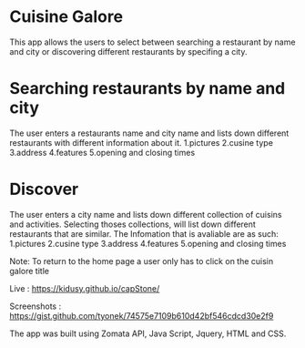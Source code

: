 # Cuisine Galore

This app allows the users to select between searching a restaurant by name and city or discovering different restaurants by specifing a city. 

# Searching restaurants by name and city
The user enters a restaurants name and city name and lists down different restaurants with different information about it.
  1.pictures
  2.cusine type
  3.address
  4.features
  5.opening and closing times
# Discover
The user enters a city name and lists down different collection of cuisins and activities. 
Selecting thoses collections, will list down different restaurants that are similar.
The Infomation that is avaliable are as such:
  1.pictures
  2.cusine type
  3.address
  4.features
  5.opening and closing times
  
  Note: To return to the home page a user only has to click on the cuisin galore title 


Live : 
https://kidusy.github.io/capStone/

Screenshots :
https://gist.github.com/tyonek/74575e7109b610d42bf546cdcd30e2f9

The app was built using
Zomata API,
Java Script,
Jquery,
HTML and CSS.
